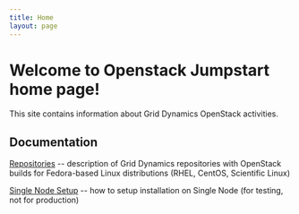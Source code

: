 ```yaml
---
title: Home
layout: page
---
```


Welcome to Openstack Jumpstart home page!
=========================================

This site contains information about Grid Dynamics OpenStack activities.

## Documentation

[Repositories](repositories.html) -- description of Grid Dynamics repositories with OpenStack builds for Fedora-based Linux distributions (RHEL, CentOS, Scientific Linux)

[Single Node Setup](setup_single.html) -- how to setup installation on Single Node (for testing, not for production)


